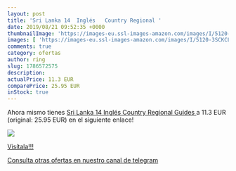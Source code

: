 ```yaml
---
layout: post
title: 'Sri Lanka 14  Inglés   Country Regional '
date: 2019/08/21 09:52:35 +0000
thumbnailImage: 'https://images-eu.ssl-images-amazon.com/images/I/5120-3SCKCL._SL200_.jpg'
images: [ 'https://images-eu.ssl-images-amazon.com/images/I/5120-3SCKCL._SL200_.jpg' ]
comments: true
category: ofertas
author: ring
slug: 1786572575
description:
actualPrice: 11.3 EUR
comparePrice: 25.95 EUR
inStock: true
---
```


Ahora mismo tienes [Sri Lanka 14  Inglés   Country Regional Guides ](https://www.amazon.com/dp/1786572575/?tag=redken08-20) a 11.3 EUR (original: 25.95 EUR) en el siguiente enlace!

[![](https://images-eu.ssl-images-amazon.com/images/I/5120-3SCKCL._SL200_.jpg)](https://www.amazon.com/dp/1786572575/?tag=redken08-20)

[Visítala!!!](https://www.amazon.com/dp/1786572575/?tag=redken08-20)

[Consulta otras ofertas en nuestro canal de telegram](https://t.me/s/ofertas25)
